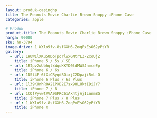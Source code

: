 ```yaml
---
layout: produk-casinghp
title: The Peanuts Movie Charlie Brown Snoppy iPhone Case
categories: apple

# Produk
product-title: The Peanuts Movie Charlie Brown Snoppy iPhone Case
harga: 90000
sku: hn-3794
image-drive: 1_WXlo9fv-8sfGXH6-ZoqPxEsO62yPtYR
gallery:
  - url: 1HUW1lXKu50DoTporlwxGNtrLZ-ZxoUjZ
    title: iPhone 5 / 5s / SE
  - url: 1RIpv2wUbhqtxWquKKYD0ldMWSJnmceEp
    title: iPhone 6 / 6s
  - url: 1DSt4F-6fXiCRyqdBOixjC2Dpaji5mL-O
    title: iPhone 6 Plus / 6s Plus
  - url: 1l39KUnhR8A21PXB2E7sx98L8ktIDiJY7
    title: iPhone 7 / 8
  - url: 1CQfPyvwtVVA9SPRC61Ak4tjAj1LnnmBG
    title: iPhone 7 Plus / 8 Plus
  - url: 1_WXlo9fv-8sfGXH6-ZoqPxEsO62yPtYR
    title: iPhone X
---
```

